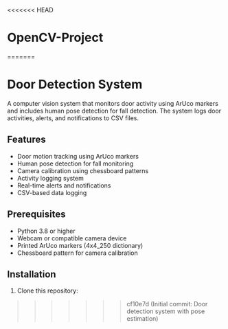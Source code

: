 <<<<<<< HEAD
# OpenCV-Project
=======
# Door Detection System

A computer vision system that monitors door activity using ArUco markers and includes human pose detection for fall detection. The system logs door activities, alerts, and notifications to CSV files.

## Features

- Door motion tracking using ArUco markers
- Human pose detection for fall monitoring
- Camera calibration using chessboard patterns
- Activity logging system
- Real-time alerts and notifications
- CSV-based data logging

## Prerequisites

- Python 3.8 or higher
- Webcam or compatible camera device
- Printed ArUco markers (4x4_250 dictionary)
- Chessboard pattern for camera calibration

## Installation

1. Clone this repository:
>>>>>>> cf10e7d (Initial commit: Door detection system with pose estimation)
